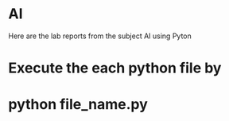 # AI <br>
Here are the lab reports from the subject AI using Pyton <br>
# Execute the each python file by <br>
# python file_name.py
